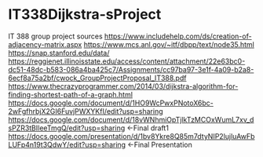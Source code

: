 # IT338Dijkstra-sProject
IT 388 group project
sources
https://www.includehelp.com/ds/creation-of-adjacency-matrix.aspx
https://www.mcs.anl.gov/~itf/dbpp/text/node35.html
https://snap.stanford.edu/data/
https://reggienet.illinoisstate.edu/access/content/attachment/22e63bc0-dc51-48dc-b583-086a4ba425c7/Assignments/cc97ba97-3e1f-4a09-b2a8-6ecf8a75a2bf/cwock_GroupProjectProposal_IT388.pdf
https://www.thecrazyprogrammer.com/2014/03/dijkstra-algorithm-for-finding-shortest-path-of-a-graph.html
https://docs.google.com/document/d/1HO9WcPwxPNotoX6bc-2wFgfhrbjX2GI6FuvjPWXYKfI/edit?usp=sharing
https://docs.google.com/document/d/18vWNhmiOpTjlkTzMCOxWumL7xv_dsPZR3tBIleeTmgQ/edit?usp=sharing <-Final draft1
https://docs.google.com/presentation/d/1bv8Ykre8Q85m7dtyNIP2lujluAwFbLUFp4n19t3QdwY/edit?usp=sharing <-Final Presentation
